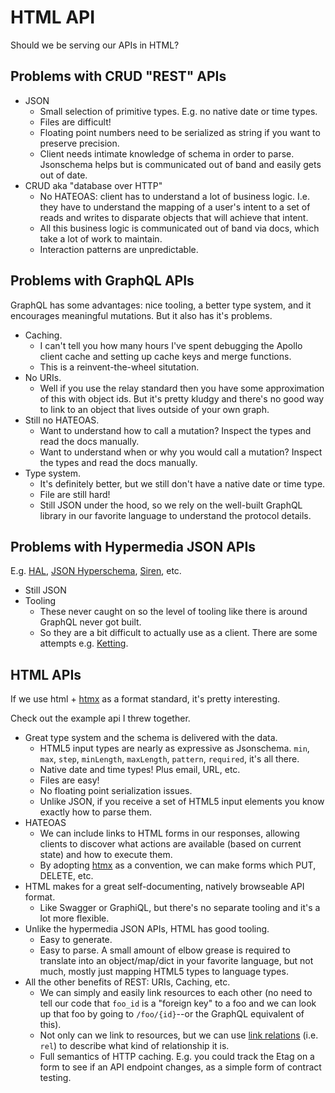 # HTML API

Should we be serving our APIs in HTML?

## Problems with CRUD "REST" APIs

- JSON
    - Small selection of primitive types. E.g. no native date or time types.
    - Files are difficult!
    - Floating point numbers need to be serialized as string if you want to preserve precision.
    - Client needs intimate knowledge of schema in order to parse. Jsonschema helps but is communicated out of band and easily gets out of date.
- CRUD aka "database over HTTP"
    - No HATEOAS: client has to understand a lot of business logic. I.e. they have to understand the mapping of a user's intent to a set of reads and writes to disparate objects that will achieve that intent.
    - All this business logic is communicated out of band via docs, which take a lot of work to maintain.
    - Interaction patterns are unpredictable.

## Problems with GraphQL APIs

GraphQL has some advantages: nice tooling, a better type system, and it encourages meaningful mutations. But it also has it's problems.

- Caching.
    - I can't tell you how many hours I've spent debugging the Apollo client cache and setting up cache keys and merge functions.
    - This is a reinvent-the-wheel situtation.
- No URIs.
    - Well if you use the relay standard then you have some approximation of this with object ids. But it's pretty kludgy and there's no good way to link to an object that lives outside of your own graph.
- Still no HATEOAS.
    - Want to understand how to call a mutation? Inspect the types and read the docs manually.
    - Want to understand when or why you would call a mutation? Inspect the types and read the docs manually.
- Type system.
    - It's definitely better, but we still don't have a native date or time type.
    - File are still hard!
    - Still JSON under the hood, so we rely on the well-built GraphQL library in our favorite language to understand the protocol details.

## Problems with Hypermedia JSON APIs

E.g. [HAL](https://en.wikipedia.org/wiki/Hypertext_Application_Language), [JSON Hyperschema](https://json-schema.org/draft/2019-09/json-schema-hypermedia), [Siren](https://github.com/kevinswiber/siren), etc.

- Still JSON
- Tooling
    - These never caught on so the level of tooling like there is around GraphQL never got built.
    - So they are a bit difficult to actually use as a client. There are some attempts e.g. [Ketting](https://github.com/badgateway/ketting).

## HTML APIs

If we use html + [htmx](https://htmx.org/) as a format standard, it's pretty interesting.

Check out the example api I threw together.

- Great type system and the schema is delivered with the data.
    - HTML5 input types are nearly as expressive as Jsonschema. `min`, `max`, `step`, `minLength`, `maxLength`, `pattern`, `required`, it's all there.
    - Native date and time types! Plus email, URL, etc.
    - Files are easy!
    - No floating point serialization issues.
    - Unlike JSON, if you receive a set of HTML5 input elements you know exactly how to parse them.
- HATEOAS
    - We can include links to HTML forms in our responses, allowing clients to discover what actions are available (based on current state) and how to execute them.
    - By adopting [htmx](https://htmx.org/) as a convention, we can make forms which PUT, DELETE, etc.
- HTML makes for a great self-documenting, natively browseable API format.
    - Like Swagger or GraphiQL, but there's no separate tooling and it's a lot more flexible.
- Unlike the hypermedia JSON APIs, HTML has good tooling.
    - Easy to generate. 
    - Easy to parse. A small amount of elbow grease is required to translate into an object/map/dict in your favorite language, but not much, mostly just mapping HTML5 types to language types.
- All the other benefits of REST: URIs, Caching, etc.
    - We can simply and easily link resources to each other (no need to tell our code that `foo_id` is a "foreign key" to a foo and we can look up that foo by going to `/foo/{id}`--or the GraphQL equivalent of this). 
    - Not only can we link to resources, but we can use [link relations](https://www.iana.org/assignments/link-relations/link-relations.xhtml) (i.e. `rel`) to describe what kind of relationship it is.
    - Full semantics of HTTP caching. E.g. you could track the Etag on a form to see if an API endpoint changes, as a simple form of contract testing.
